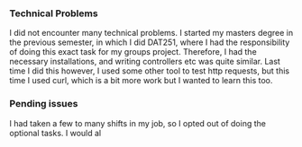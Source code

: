 ### Technical Problems

I did not encounter many technical problems. I started my masters degree in the previous semester, in which I did DAT251, where I had the responsibility of doing this exact task for my groups project. Therefore, I had the necessary installations, and writing controllers etc was quite similar. 
Last time I did this however, I used some other tool to test http requests, but this time I used curl, which is a bit more work but I wanted to learn this too. 
### Pending issues 

I had taken a few to many shifts in my job, so I opted out of doing the optional tasks. I would al